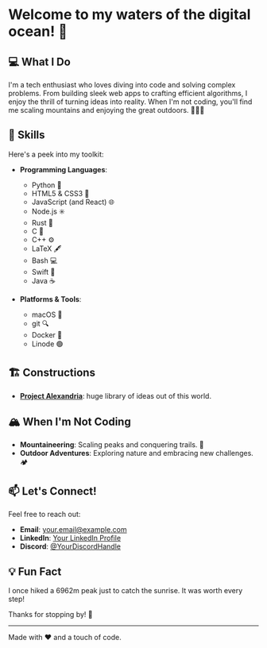 # Welcome to my waters of the digital ocean! 👾

## 💻 What I Do
I'm a tech enthusiast who loves diving into code and solving complex problems. From building sleek web apps to crafting efficient algorithms, I enjoy the thrill of turning ideas into reality. When I'm not coding, you'll find me scaling mountains and enjoying the great outdoors. 🌄🛶🥾

## 🍳 Skills
Here's a peek into my toolkit:

- **Programming Languages**:
  - Python 🐍
  - HTML5 & CSS3 🎨
  - JavaScript (and React) 🌐
  - Node.js ✳️
  - Rust 🦀
  - C 🔧
  - C++ ⚙️
  - LaTeX 🖋️
  - Bash 💻
  - Swift 🍏
  - Java ☕
  
- **Platforms & Tools**:
  - macOS 🍎
  - git 🔍
  - Docker 🐳
  - Linode 🟢

## 🏗️ Constructions
- **[Project Alexandria](#Project-Alexandria)**: huge library of ideas out of this world.

## 🏔️ When I'm Not Coding
- **Mountaineering**: Scaling peaks and conquering trails. 🧌
- **Outdoor Adventures**: Exploring nature and embracing new challenges. 🏕️

## 📫 Let's Connect!
Feel free to reach out:
- **Email**: [your.email@example.com](mailto:your.email@example.com)
- **LinkedIn**: [Your LinkedIn Profile](#)
- **Discord**: [@YourDiscordHandle](#)

## 💡 Fun Fact
I once hiked a 6962m peak just to catch the sunrise. It was worth every step!

Thanks for stopping by! 🚀

---

Made with ❤️ and a touch of code.

